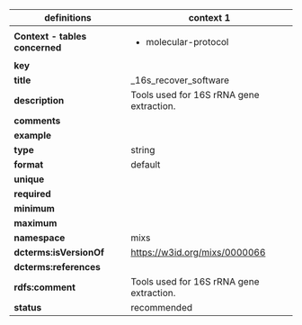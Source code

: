 

| definitions | context 1 |
|-|-|
| **Context - tables concerned** | <ul><li>molecular-protocol</li></ul> |
| **key** |  |
| **title** | _16s_recover_software |
| **description** | Tools used for 16S rRNA gene extraction. |
| **comments** |  |
| **example** |  |
| **type** | string |
| **format** | default |
| **unique** |  |
| **required** |  |
| **minimum** |  |
| **maximum** |  |
| **namespace** | mixs |
| **dcterms:isVersionOf** | https://w3id.org/mixs/0000066 |
| **dcterms:references** |  |
| **rdfs:comment** | Tools used for 16S rRNA gene extraction. |
| **status** | recommended |
